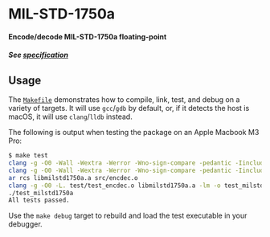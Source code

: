 # MIL-STD-1750a
#### Encode/decode MIL-STD-1750a floating-point
##### See [specification](doc/MIL-STD-1750A.PDF)

## Usage

The [`Makefile`](Makefile) demonstrates how to compile, link, test, and debug
on a variety of targets. It will use `gcc`/`gdb` by default, or, if it detects
the host is macOS, it will use `clang`/`lldb` instead.

The following is output when testing the package on an Apple Macbook M3 Pro:

```sh
$ make test
clang -g -O0 -Wall -Wextra -Werror -Wno-sign-compare -pedantic -Iinclude -std=gnu2x  -c -o test/test_encdec.o test/test_encdec.c
clang -g -O0 -Wall -Wextra -Werror -Wno-sign-compare -pedantic -Iinclude -std=gnu2x  -c -o src/encdec.o src/encdec.c
ar rcs libmilstd1750a.a src/encdec.o
clang -g -O0 -L. test/test_encdec.o libmilstd1750a.a -lm -o test_milstd1750a
./test_milstd1750a
All tests passed.
```

Use the `make debug` target to rebuild and load the test executable in your debugger.

